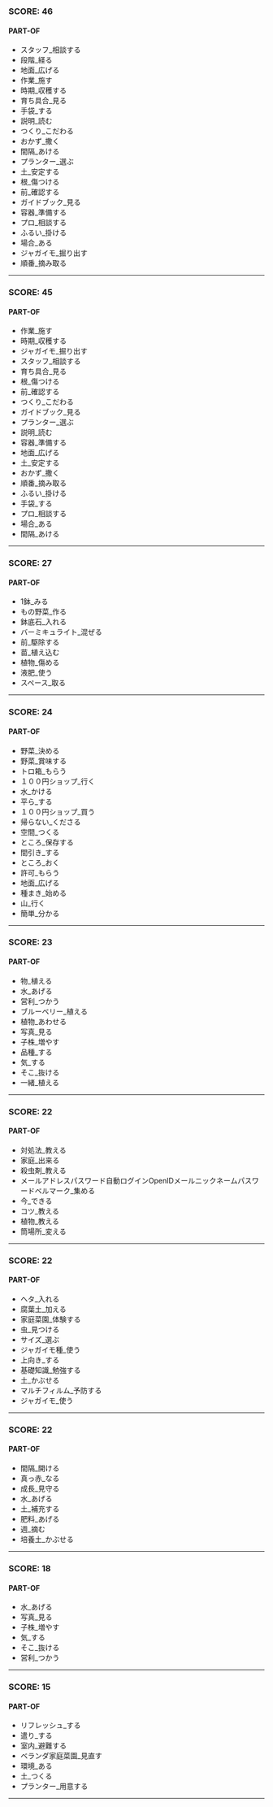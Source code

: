 
### SCORE: 46
#### PART-OF

- スタッフ_相談する 
- 段階_経る 
- 地面_広げる 
- 作業_施す 
- 時期_収穫する 
- 育ち具合_見る 
- 手袋_する 
- 説明_読む 
- つくり_こだわる 
- おかず_撒く 
- 間隔_あける 
- プランター_選ぶ 
- 土_安定する 
- 根_傷つける 
- 前_確認する 
- ガイドブック_見る 
- 容器_準備する 
- プロ_相談する 
- ふるい_掛ける 
- 場合_ある 
- ジャガイモ_掘り出す 
- 順番_摘み取る 

----------

### SCORE: 45
#### PART-OF

- 作業_施す 
- 時期_収穫する 
- ジャガイモ_掘り出す 
- スタッフ_相談する 
- 育ち具合_見る 
- 根_傷つける 
- 前_確認する 
- つくり_こだわる 
- ガイドブック_見る 
- プランター_選ぶ 
- 説明_読む 
- 容器_準備する 
- 地面_広げる 
- 土_安定する 
- おかず_撒く 
- 順番_摘み取る 
- ふるい_掛ける 
- 手袋_する 
- プロ_相談する 
- 場合_ある 
- 間隔_あける 

----------

### SCORE: 27
#### PART-OF

- 1鉢_みる 
- もの野菜_作る 
- 鉢底石_入れる 
- バーミキュライト_混ぜる 
- 前_駆除する 
- 苗_植え込む 
- 植物_傷める 
- 液肥_使う 
- スペース_取る 

----------

### SCORE: 24
#### PART-OF

- 野菜_決める 
- 野菜_賞味する 
- トロ箱_もらう 
- １００円ショップ_行く 
- 水_かける 
- 平ら_する 
- １００円ショップ_買う 
- 帰らない_くださる 
- 空間_つくる 
- ところ_保存する 
- 間引き_する 
- ところ_おく 
- 許可_もらう 
- 地面_広げる 
- 種まき_始める 
- 山_行く 
- 簡単_分かる 

----------

### SCORE: 23
#### PART-OF

- 物_植える 
- 水_あげる 
- 営利_つかう 
- ブルーベリー_植える 
- 植物_あわせる 
- 写真_見る 
- 子株_増やす 
- 品種_する 
- 気_する 
- そこ_抜ける 
- 一緒_植える 

----------

### SCORE: 22
#### PART-OF

- 対処法_教える 
- 家庭_出来る 
- 殺虫剤_教える 
- メールアドレスパスワード自動ログインOpenIDメールニックネームパスワードベルマーク_集める 
- 今_できる 
- コツ_教える 
- 植物_教える 
- 筒場所_変える 

----------

### SCORE: 22
#### PART-OF

- ヘタ_入れる 
- 腐葉土_加える 
- 家庭菜園_体験する 
- 虫_見つける 
- サイズ_選ぶ 
- ジャガイモ種_使う 
- 上向き_する 
- 基礎知識_勉強する 
- 土_かぶせる 
- マルチフィルム_予防する 
- ジャガイモ_使う 

----------

### SCORE: 22
#### PART-OF

- 間隔_開ける 
- 真っ赤_なる 
- 成長_見守る 
- 水_あげる 
- 土_補充する 
- 肥料_あげる 
- 週_摘む 
- 培養土_かぶせる 

----------

### SCORE: 18
#### PART-OF

- 水_あげる 
- 写真_見る 
- 子株_増やす 
- 気_する 
- そこ_抜ける 
- 営利_つかう 

----------

### SCORE: 15
#### PART-OF

- リフレッシュ_する 
- 遣り_する 
- 室内_避難する 
- ベランダ家庭菜園_見直す 
- 環境_ある 
- 土_つくる 
- プランター_用意する 

----------
